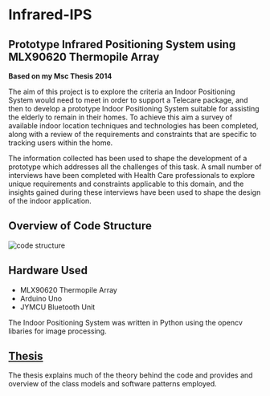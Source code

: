 # Infrared-IPS
## Prototype Infrared Positioning System using MLX90620 Thermopile Array

**Based on my Msc Thesis 2014**

The aim of this project is to explore the criteria an Indoor Positioning System would need to meet in order to support a Telecare package, and then to develop a prototype Indoor Positioning System suitable for assisting the elderly to remain in their homes.
To achieve this aim a survey of available indoor location techniques and technologies has been completed, along with a review of the requirements and constraints that are specific to tracking users within the home.

The information collected has been used to shape the development of a prototype which addresses all the challenges of this task. 
A small number of interviews have been completed with Health Care professionals to explore unique requirements and constraints applicable to this domain, and the insights gained during these interviews have been used to shape the design of the indoor application.

## Overview of Code Structure

![code structure](https://github.com/tS7hKamAYL84j91/Infrared-IPS/blob/master/CodeStructure.png)


## Hardware Used

- MLX90620 Thermopile Array
- Arduino Uno
- JYMCU Bluetooth Unit

The Indoor Positioning System was written in Python using the opencv libaries for image processing.

## [Thesis](https://github.com/tS7hKamAYL84j91/Infrared-IPS/blob/master/FPR_brownjames_09213656_v1.pdf)

The thesis explains much of the theory behind the code and provides and overview of the class models and software patterns employed.









